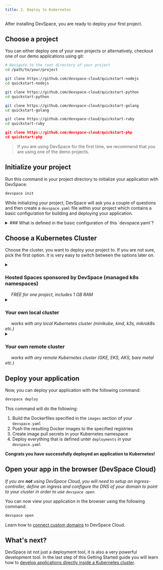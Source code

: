 ```yaml
---
title: 2. Deploy to Kubernetes
---
```


After installing DevSpace, you are ready to deploy your first project.

## Choose a project
You can either deploy one of your own projects or alternatively, checkout one of our demo applications using git:
<!--DOCUSAURUS_CODE_TABS-->
<!--Your Project-->
```bash
# Navigate to the root directory of your project
cd /path/to/your/project
```

<!--Node.js Demo-->
```bash
git clone https://github.com/devspace-cloud/quickstart-nodejs
cd quickstart-nodejs
```

<!--Python Demo-->
```bash
git clone https://github.com/devspace-cloud/quickstart-python
cd quickstart-python
```

<!--Golang Demo-->
```bash
git clone https://github.com/devspace-cloud/quickstart-golang
cd quickstart-golang
```

<!--Ruby Demo-->
```bash
git clone https://github.com/devspace-cloud/quickstart-ruby
cd quickstart-ruby
```

<!--PHP Demo-->
```json
git clone https://github.com/devspace-cloud/quickstart-php
cd quickstart-php
```
<!--END_DOCUSAURUS_CODE_TABS-->

> If you are using DevSpace for the first time, we recommend that you are using one of the demo projects.

## Initialize your project
Run this command in your project directory to initialize your application with DevSpace:
```bash
devspace init
```

While initializing your project, DevSpace will ask you a couple of questions and then create a `devspace.yaml` file within your project which contains a basic configuration for building and deploying your application.


<details>
<summary>
### What is defined in the basic configuration of this `devspace.yaml`?
</summary>

```yaml
# Config version
version: v1beta2

# Defines all Dockerfiles that DevSpace will build, tag and push
images:
  default:                              # Key 'default' = Name of this image
    image: dscr.io/username/devspace    # Registry and image name for pushing the image (dscr.io is the private registry provided by DevSpace Cloud)
    createPullSecret: true  

# Defines an array of everything (component, Helm chart, Kubernetes maninfests) 
# that will be deployed with DevSpace in the specified order
deployments:
- name: quickstart-nodejs               # Name of this deployment
  component:                            # Deploy a component (alternatives: helm, kubectl)
    containers:                         # Defines an array of containers that run in the same pods started by this component
    - image: dscr.io/username/devspace  # Image of this container
      resources:
        limits:
          cpu: "400m"                   # CPU limit for this container
          memory: "500Mi"               # Memory/RAM limit for this container
    service:                            # Expose this component with a Kubernetes service
      ports:                            # Array of container ports to expose through the service
      - port: 3000                      # Exposes container port 3000 on service port 3000            # Let DevSpace automatically create pull secrets in your Kubernetes namespace

# Development-specific configuration (will be explained later)
dev: ...
```

</details>


## Choose a Kubernetes Cluster
Choose the cluster, you want to deploy your project to. If you are not sure, pick the first option. It is very easy to switch between the options later on.
<br>

<details>
<summary><h3 style="margin-bottom: 0;">Hosted Spaces sponsored by DevSpace (managed k8s namespaces)</h3>
<i>
<br>&nbsp;&nbsp;&nbsp;&nbsp;
FREE for one project, includes 1 GB RAM
</i>
</summary>

At DevSpace, we believe everybody should have access to Kubernetes. That's why we sponsor free Kubernetes namespaces with 1GB RAM for everyone. You can simply create such a Space using this command:

```bash
devspace create space my-app # requires login via GitHub or email
```
> DevSpace automatically sets up a kube-context for this space, so you can also access your isolated namespace using `kubectl`, `helm` or any other Kubernetes tool.

</details>

<details>
<summary><h3 style="margin-bottom: 0;">Your own local cluster</h3>
<i>
<br>&nbsp;&nbsp;&nbsp;&nbsp;
works with any local Kubernetes cluster (minikube, kind, k3s, mikrok8s etc.)
</i>
</summary>

If you have a local Kubernetes cluster, make sure your **current kube-context** points to this local cluster and tell DevSpace which namespace to use:

```bash
# Tell DevSpace which namespace to use (will be created automatically during deployment)
devspace use namespace my-namespace
```

</details>

<details>
<summary><h3 style="margin-bottom: 0;">Your own remote cluster</h3>
<i>
<br>&nbsp;&nbsp;&nbsp;&nbsp;
works with any remote Kubernetes cluster (GKE, EKS, AKS, bare metal etc.)
</i>
</summary>


<details>
<summary><h4>Option A: You want to use this cluster alone</h4></summary>

If you have a local Kubernetes cluster, make sure your **current kube-context** points to this local cluster and tell DevSpace which namespace to use:

```bash
# Tell DevSpace which namespace to use (will be created automatically during deployment)
devspace use namespace my-namespace
```

</details>

<details>
<summary><h4>Option B: You want to share this cluster with your team</h4></summary>

To share a cluster, connect it to DevSpace Cloud and then create an isolated Kubernetes namespace.

```bash
# Connect your cluster to DevSpace Cloud
devspace connect cluster # requires login via GitHub or email

# Create an isolated Kubernetes namespace in your cluster via DevSpace Cloud
devspace create space my-namespace
```

> DevSpace automatically sets up a kube-context for every space you create, so you can also access your isolated namespace using `kubectl`, `helm` or any other Kubernetes tool.

<details>
  <summary><h5>What is DevSpace Cloud?</h5></summary>

DevSpace Cloud allows you to connect any Kubernetes cluster and then share it with your team for development. DevSpace Cloud lets developers create isolated Kubernetes namespaces on-demand and makes sure that developers cannot break out of their namespaces by configuring RBAC, network policies, pod security policies etc.

> You can use DevSpace Cloud as SaaS platform or use the [on-premise edition](https://github.com/devspace-cloud/devspace-cloud) to run it yourself.

</details>

<details>
  <summary><h5>How are Spaces isolated? Why is it safe to share a cluster?</h5></summary>

DevSpace Cloud makes sure that developers cannot break out of their namespaces by configuring RBAC, network policies, pod security policies etc. By default, these restrictions are very strict and do not even allow pods from different namespaces to communicate with eather other. You can configure every security setting that DevSpace Cloud enforces using the UI of DevSpace Cloud and even set custom limits for different members of your team.

</details>

<details>
  <summary><h5>How can I add my team mates, so we can share this cluster?</h5></summary>

1. Connect your cluster to DevSpace Cloud using `devspace connect cluster`
2. Go to **Clusters** in the UI of DevSpace Cloud: [https://app.devspace.cloud/clusters](https://app.devspace.cloud/clusters)
3. Click on your cluster
4. Go to the **Invites** tab
5. Click on the **Add Invite** button
6. Click on the invite link in the table and send the link to a team mate
7. After clicking on the link and defining an encryption key, your team mate will be able to create isolated namespaces.

</details>

<details>
  <summary><h5>It it safe to connect my cluster to DevSpace Cloud?</h5></summary>

**Yes**. When connecting a cluster to DevSpace Cloud, the CLI tool asks you to define an encrytion key. The cluster access token that the CLI creates will be encrypted with a hashed version of this key before sending it to DevSpace Cloud. That makes sure that no one can access your cluster except you. This key is hashed and stored on your local computer. That means that:

- If you use DevSpace from a different computer, you will have to enter the encryption key again or re-connect the cluster which generates a new access token and encrypts it with a new key.
- If you add a team member, you will have to send them a secure invite link which makes sure that they also get cluster access. This procedure is very safe and your key is never sent to our platform. After clicking on the invite link, your colleagues will define a separate encryption key for secure access to their namespaces.

> If you are still hesitant, you can run DevSpace Cloud in your own Kubernetes cluster using the on-premise edition: [https://github.com/devspace-cloud/devspace-cloud](https://github.com/devspace-cloud/devspace-cloud)

</details>

<details>
  <summary><h5>Can I run DevSpace Cloud on-premise in my own cluster?</h5></summary>
  
  **Yes**. Follow these intructions to run DevSpace Cloud yourself:

  **1. Install DevSpace Cloud**  
  &nbsp;&nbsp;&nbsp;
  See [www.github.com/devspace-cloud/devspace-cloud](https://github.com/devspace-cloud/devspace-cloud) for instructions.

  **2. Tell DevSpace to use your self-hosted DevSpace Cloud**  
```bash
devspace use provider devspace.my-domain.com
```

  **3. Connect a Kubernetes cluster to your self-hosted DevSpace Cloud**  
```bash
devspace connect cluster
```

  **4. Create an isolated namespace**  
```bash
devspace create space my-app
```

  </details>

</details>

</details>


## Deploy your application
Now, you can deploy your application with the following command:
```bash
devspace deploy
```

This command will do the following:
1. Build the Dockerfiles specified in the `images` section of your `devspace.yaml`
2. Push the resulting Docker images to the specified registries
3. Create image pull secrets in your Kubernetes namespace 
4. Deploy everything that is defined unter `deployments` in your `devspace.yaml`

**Congrats you have successfully deployed an application to Kubernetes!**


## Open your app in the browser (DevSpace Cloud)
*If you are **not** using DevSpace Cloud, you will need to setup an ingress-controller, define an ingress and configure the DNS of your domain to point to your cluster in order to use `devspace open`.*

You can now view your application in the browser using the following command:
```bash
devspace open
```

Learn how to [connect custom domains](/docs/cloud/spaces/domains) to DevSpace Cloud. 

## What's next?
DevSpace ist not just a deployment tool, it is also a very powerful development tool. In the last step of this Getting Started guide you will learn how to [develop applications directly inside a Kubernetes cluster](/docs/cli/getting-started/development).
